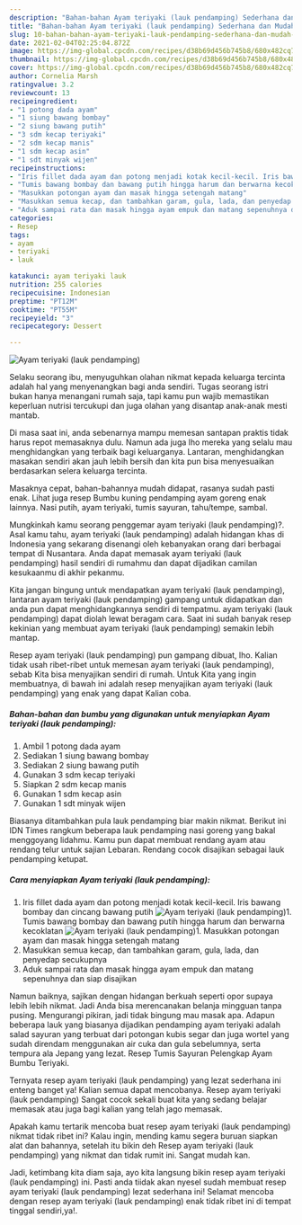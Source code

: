 ```yaml
---
description: "Bahan-bahan Ayam teriyaki (lauk pendamping) Sederhana dan Mudah Dibuat"
title: "Bahan-bahan Ayam teriyaki (lauk pendamping) Sederhana dan Mudah Dibuat"
slug: 10-bahan-bahan-ayam-teriyaki-lauk-pendamping-sederhana-dan-mudah-dibuat
date: 2021-02-04T02:25:04.872Z
image: https://img-global.cpcdn.com/recipes/d38b69d456b745b8/680x482cq70/ayam-teriyaki-lauk-pendamping-foto-resep-utama.jpg
thumbnail: https://img-global.cpcdn.com/recipes/d38b69d456b745b8/680x482cq70/ayam-teriyaki-lauk-pendamping-foto-resep-utama.jpg
cover: https://img-global.cpcdn.com/recipes/d38b69d456b745b8/680x482cq70/ayam-teriyaki-lauk-pendamping-foto-resep-utama.jpg
author: Cornelia Marsh
ratingvalue: 3.2
reviewcount: 13
recipeingredient:
- "1 potong dada ayam"
- "1 siung bawang bombay"
- "2 siung bawang putih"
- "3 sdm kecap teriyaki"
- "2 sdm kecap manis"
- "1 sdm kecap asin"
- "1 sdt minyak wijen"
recipeinstructions:
- "Iris fillet dada ayam dan potong menjadi kotak kecil-kecil. Iris bawang bombay dan cincang bawang putih"
- "Tumis bawang bombay dan bawang putih hingga harum dan berwarna kecoklatan"
- "Masukkan potongan ayam dan masak hingga setengah matang"
- "Masukkan semua kecap, dan tambahkan garam, gula, lada, dan penyedap secukupnya"
- "Aduk sampai rata dan masak hingga ayam empuk dan matang sepenuhnya dan siap disajikan"
categories:
- Resep
tags:
- ayam
- teriyaki
- lauk

katakunci: ayam teriyaki lauk 
nutrition: 255 calories
recipecuisine: Indonesian
preptime: "PT12M"
cooktime: "PT55M"
recipeyield: "3"
recipecategory: Dessert

---
```



![Ayam teriyaki (lauk pendamping)](https://img-global.cpcdn.com/recipes/d38b69d456b745b8/680x482cq70/ayam-teriyaki-lauk-pendamping-foto-resep-utama.jpg)

Selaku seorang ibu, menyuguhkan olahan nikmat kepada keluarga tercinta adalah hal yang menyenangkan bagi anda sendiri. Tugas seorang istri bukan hanya menangani rumah saja, tapi kamu pun wajib memastikan keperluan nutrisi tercukupi dan juga olahan yang disantap anak-anak mesti mantab.

Di masa  saat ini, anda sebenarnya mampu memesan santapan praktis tidak harus repot memasaknya dulu. Namun ada juga lho mereka yang selalu mau menghidangkan yang terbaik bagi keluarganya. Lantaran, menghidangkan masakan sendiri akan jauh lebih bersih dan kita pun bisa menyesuaikan berdasarkan selera keluarga tercinta. 

Masaknya cepat, bahan-bahannya mudah didapat, rasanya sudah pasti enak. Lihat juga resep Bumbu kuning pendamping ayam goreng enak lainnya. Nasi putih, ayam teriyaki, tumis sayuran, tahu/tempe, sambal.

Mungkinkah kamu seorang penggemar ayam teriyaki (lauk pendamping)?. Asal kamu tahu, ayam teriyaki (lauk pendamping) adalah hidangan khas di Indonesia yang sekarang disenangi oleh kebanyakan orang dari berbagai tempat di Nusantara. Anda dapat memasak ayam teriyaki (lauk pendamping) hasil sendiri di rumahmu dan dapat dijadikan camilan kesukaanmu di akhir pekanmu.

Kita jangan bingung untuk mendapatkan ayam teriyaki (lauk pendamping), lantaran ayam teriyaki (lauk pendamping) gampang untuk didapatkan dan anda pun dapat menghidangkannya sendiri di tempatmu. ayam teriyaki (lauk pendamping) dapat diolah lewat beragam cara. Saat ini sudah banyak resep kekinian yang membuat ayam teriyaki (lauk pendamping) semakin lebih mantap.

Resep ayam teriyaki (lauk pendamping) pun gampang dibuat, lho. Kalian tidak usah ribet-ribet untuk memesan ayam teriyaki (lauk pendamping), sebab Kita bisa menyajikan sendiri di rumah. Untuk Kita yang ingin membuatnya, di bawah ini adalah resep menyajikan ayam teriyaki (lauk pendamping) yang enak yang dapat Kalian coba.

<!--inarticleads1-->

##### Bahan-bahan dan bumbu yang digunakan untuk menyiapkan Ayam teriyaki (lauk pendamping):

1. Ambil 1 potong dada ayam
1. Sediakan 1 siung bawang bombay
1. Sediakan 2 siung bawang putih
1. Gunakan 3 sdm kecap teriyaki
1. Siapkan 2 sdm kecap manis
1. Gunakan 1 sdm kecap asin
1. Gunakan 1 sdt minyak wijen


Biasanya ditambahkan pula lauk pendamping biar makin nikmat. Berikut ini IDN Times rangkum beberapa lauk pendamping nasi goreng yang bakal menggoyang lidahmu. Kamu pun dapat membuat rendang ayam atau rendang telur untuk sajian Lebaran. Rendang cocok disajikan sebagai lauk pendamping ketupat. 

<!--inarticleads2-->

##### Cara menyiapkan Ayam teriyaki (lauk pendamping):

1. Iris fillet dada ayam dan potong menjadi kotak kecil-kecil. Iris bawang bombay dan cincang bawang putih
<img src="https://img-global.cpcdn.com/steps/9684a13355e2a61f/160x128cq70/ayam-teriyaki-lauk-pendamping-langkah-memasak-1-foto.jpg" alt="Ayam teriyaki (lauk pendamping)">1. Tumis bawang bombay dan bawang putih hingga harum dan berwarna kecoklatan
<img src="https://img-global.cpcdn.com/steps/31103a79f8139f48/160x128cq70/ayam-teriyaki-lauk-pendamping-langkah-memasak-2-foto.jpg" alt="Ayam teriyaki (lauk pendamping)">1. Masukkan potongan ayam dan masak hingga setengah matang
1. Masukkan semua kecap, dan tambahkan garam, gula, lada, dan penyedap secukupnya
1. Aduk sampai rata dan masak hingga ayam empuk dan matang sepenuhnya dan siap disajikan


Namun baiknya, sajikan dengan hidangan berkuah seperti opor supaya lebih lebih nikmat. Jadi Anda bisa merencanakan belanja mingguan tanpa pusing. Mengurangi pikiran, jadi tidak bingung mau masak apa. Adapun beberapa lauk yang biasanya dijadikan pendamping ayam teriyaki adalah salad sayuran yang terbuat dari potongan kubis segar dan juga wortel yang sudah direndam menggunakan air cuka dan gula sebelumnya, serta tempura ala Jepang yang lezat. Resep Tumis Sayuran Pelengkap Ayam Bumbu Teriyaki. 

Ternyata resep ayam teriyaki (lauk pendamping) yang lezat sederhana ini enteng banget ya! Kalian semua dapat mencobanya. Resep ayam teriyaki (lauk pendamping) Sangat cocok sekali buat kita yang sedang belajar memasak atau juga bagi kalian yang telah jago memasak.

Apakah kamu tertarik mencoba buat resep ayam teriyaki (lauk pendamping) nikmat tidak ribet ini? Kalau ingin, mending kamu segera buruan siapkan alat dan bahannya, setelah itu bikin deh Resep ayam teriyaki (lauk pendamping) yang nikmat dan tidak rumit ini. Sangat mudah kan. 

Jadi, ketimbang kita diam saja, ayo kita langsung bikin resep ayam teriyaki (lauk pendamping) ini. Pasti anda tiidak akan nyesel sudah membuat resep ayam teriyaki (lauk pendamping) lezat sederhana ini! Selamat mencoba dengan resep ayam teriyaki (lauk pendamping) enak tidak ribet ini di tempat tinggal sendiri,ya!.

